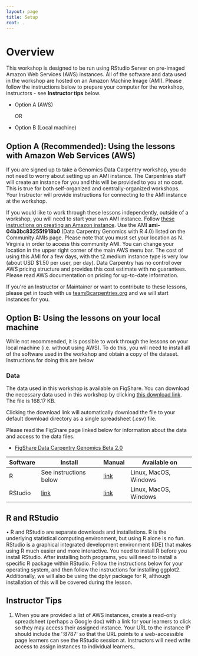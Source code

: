 ```yaml
---
layout: page
title: Setup
root: .
---
```


# Overview

This workshop is designed to be run using RStudio Server on pre-imaged Amazon Web Services (AWS) instances. All of the software and data used in the workshop are hosted on an Amazon Machine Image (AMI). Please follow the instructions below to prepare your computer for the workshop, instructors - see  **Instructor tips** below.

- Option A (AWS)

  OR

- Option B (Local machine)

## Option A (Recommended): Using the lessons with Amazon Web Services (AWS)

If you are signed up to take a Genomics Data Carpentry workshop, you do not need to worry about setting up an AMI instance. The Carpentries staff will create an instance for you and this will be provided to you at no cost. This is true for both self-organized and centrally-organized workshops. Your Instructor will provide instructions for connecting to the AMI instance at the workshop.

If you would like to work through these lessons independently, outside of a workshop, you will need to start your own AMI instance. Follow [these instructions on creating an Amazon instance](https://datacarpentry.org/genomics-workshop/AMI-setup/). Use the AMI **ami-04b3bc83255f918b0** (Data Carpentry Genomics with R 4.0) listed on the Community AMIs page. Please note that you must set your location as N. Virginia in order to access this community AMI. You can change your location in the upper right corner of the main AWS menu bar. The cost of using this AMI for a few days, with the t2.medium instance type is very low (about USD $1.50 per user, per day). Data Carpentry has no control over AWS pricing structure and provides this cost estimate with no guarantees. Please read AWS documentation on pricing for up-to-date information.

If you're an Instructor or Maintainer or want to contribute to these lessons, please get in touch with us [team@carpentries.org](mailto:team@carpentries.org) and we will start instances for you.

## Option B: Using the lessons on your local machine

While not recommended, it is possible to work through the lessons on your local machine (i.e. without using AWS). To do this, you will need to install all of the software used in the workshop and obtain a copy of the dataset. Instructions for doing this are below.

### Data
The data used in this workshop is available on FigShare. You can download the necessary data used in this workshop by clicking [this download link](https://ndownloader.figshare.com/files/14632895). The file is 168.17 KB.

Clicking the download link will automatically download the file to your default download directory as a single spreadsheet (.csv) file.

Please read the FigShare page linked below for information about the data and access to the data files.
- [FigShare Data Carpentry Genomics Beta 2.0](https://figshare.com/articles/Data_Carpentry_Genomics_beta_2_0/7726454)


|Software|Install|Manual|Available on|
|--------|-------|------|------------|
|R|See instructions below|[link](https://www.r-project.org/)|Linux, MacOS, Windows|
|RStudio|[link](https://posit.co/download/rstudio-desktop/)|[link](https://docs.posit.co/ide/user/)|Linux, MacOS, Windows|


## R and RStudio

• R and RStudio are separate downloads and installations. R is the underlying statistical computing environment, but using R alone is no fun. RStudio is a graphical integrated development environment (IDE) that makes using R much easier and more interactive. You need to install R before you install RStudio. After installing both programs, you will need to install a specific R package within RStudio. Follow the instructions below for your operating system, and then follow the instructions for installing ggplot2. Additionally, we will also be using the dplyr package for R, although installation of this will be covered during the lesson.

## Instructor Tips

1. When you are provided a list of AWS instances, create a read-only spreadsheet (perhaps a Google doc) with a link for your learners to click so they may access their assigned instance. Your URL to the instance IP should include the ':8787' so that the URL points to a web-accessible page learners can see the RStudio session at. Instructors will need write access to assign instances to individual learners.. 
